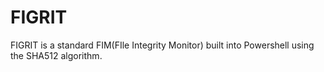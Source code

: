 # FIGRIT
FIGRIT is a standard FIM(FIle Integrity Monitor) built into Powershell using the SHA512 algorithm.
